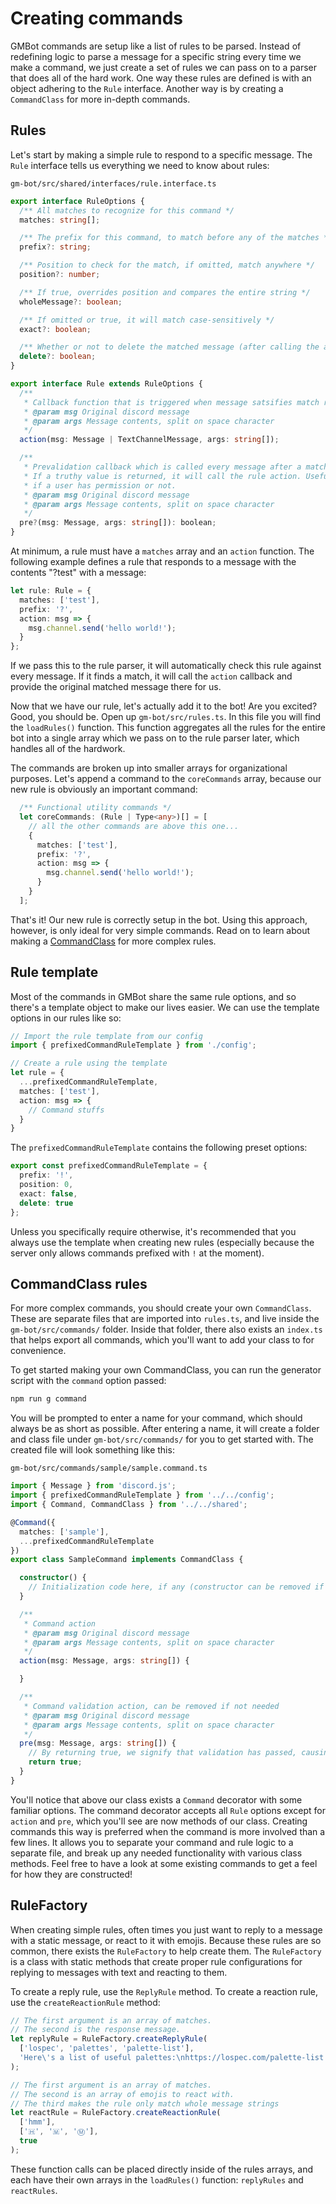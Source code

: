 # Creating commands
GMBot commands are setup like a list of rules to be parsed. Instead of redefining logic to parse a message for a specific string every time we make a command, we just create a set of rules we can pass on to a parser that does all of the hard work. One way these rules are defined is with an object adhering to the `Rule` interface. Another way is by creating a `CommandClass` for more in-depth commands.

## Rules
Let's start by making a simple rule to respond to a specific message. The `Rule` interface tells us everything we need to know about rules:
```filepath
gm-bot/src/shared/interfaces/rule.interface.ts
```
```typescript
export interface RuleOptions {
  /** All matches to recognize for this command */
  matches: string[];

  /** The prefix for this command, to match before any of the matches */
  prefix?: string;

  /** Position to check for the match, if omitted, match anywhere */
  position?: number;

  /** If true, overrides position and compares the entire string */
  wholeMessage?: boolean;

  /** If omitted or true, it will match case-sensitively */
  exact?: boolean;

  /** Whether or not to delete the matched message (after calling the action) */
  delete?: boolean;
}

export interface Rule extends RuleOptions {
  /**
   * Callback function that is triggered when message satsifies match requirements
   * @param msg Original discord message
   * @param args Message contents, split on space character
   */
  action(msg: Message | TextChannelMessage, args: string[]);

  /**
   * Prevalidation callback which is called every message after a match is found.
   * If a truthy value is returned, it will call the rule action. Useful for determining
   * if a user has permission or not.
   * @param msg Original discord message
   * @param args Message contents, split on space character
   */
  pre?(msg: Message, args: string[]): boolean;
}
```

At minimum, a rule must have a `matches` array and an `action` function. The following example defines a rule that responds to a message with the contents "?test" with a message:
```typescript
let rule: Rule = {
  matches: ['test'],
  prefix: '?',
  action: msg => {
    msg.channel.send('hello world!');
  }
};
```

If we pass this to the rule parser, it will automatically check this rule against every message. If it finds a match, it will call the `action` callback and provide the original matched message there for us.

Now that we have our rule, let's actually add it to the bot! Are you excited? Good, you should be. Open up `gm-bot/src/rules.ts`. In this file you will find the `loadRules()` function. This function aggregates all the rules for the entire bot into a single array which we pass on to the rule parser later, which handles all of the hardwork.

The commands are broken up into smaller arrays for organizational purposes. Let's append a command to the `coreCommands` array, because our new rule is obviously an important command:
```typescript
  /** Functional utility commands */
  let coreCommands: (Rule | Type<any>)[] = [
    // all the other commands are above this one...
    {
      matches: ['test'],
      prefix: '?',
      action: msg => {
        msg.channel.send('hello world!');
      }
    }
  ];
```

That's it! Our new rule is correctly setup in the bot. Using this approach, however, is only ideal for very simple commands. Read on to learn about making a [CommandClass](#CommandClass-rules) for more complex rules.

## Rule template
Most of the commands in GMBot share the same rule options, and so there's a template object to make our lives easier. We can use the template options in our rules like so:
```typescript
// Import the rule template from our config
import { prefixedCommandRuleTemplate } from './config';

// Create a rule using the template
let rule = {
  ...prefixedCommandRuleTemplate,
  matches: ['test'],
  action: msg => {
    // Command stuffs
  }
}
```
The `prefixedCommandRuleTemplate` contains the following preset options:
```typescript
export const prefixedCommandRuleTemplate = {
  prefix: '!',
  position: 0,
  exact: false,
  delete: true
};
```
Unless you specifically require otherwise, it's recommended that you always use the template when creating new rules (especially because the server only allows commands prefixed with `!` at the moment).

## CommandClass rules
For more complex commands, you should create your own `CommandClass`. These are separate files that are imported into `rules.ts`, and live inside the `gm-bot/src/commands/` folder. Inside that folder, there also exists an `index.ts` that helps export all commands, which you'll want to add your class to for convenience.

To get started making your own CommandClass, you can run the generator script with the `command` option passed:
```bash
npm run g command
```

You will be prompted to enter a name for your command, which should always be as short as possible. After entering a name, it will create a folder and class file under `gm-bot/src/commands/` for you to get started with. The created file will look something like this:
```filepath
gm-bot/src/commands/sample/sample.command.ts
```
```typescript
import { Message } from 'discord.js';
import { prefixedCommandRuleTemplate } from '../../config';
import { Command, CommandClass } from '../../shared';

@Command({
  matches: ['sample'],
  ...prefixedCommandRuleTemplate
})
export class SampleCommand implements CommandClass {

  constructor() {
    // Initialization code here, if any (constructor can be removed if not needed)
  }

  /**
   * Command action
   * @param msg Original discord message
   * @param args Message contents, split on space character
   */
  action(msg: Message, args: string[]) {

  }

  /**
   * Command validation action, can be removed if not needed
   * @param msg Original discord message
   * @param args Message contents, split on space character
   */
  pre(msg: Message, args: string[]) {
    // By returning true, we signify that validation has passed, causing the action to trigger
    return true;
  }
}
```
You'll notice that above our class exists a `Command` decorator with some familiar options. The command decorator accepts all `Rule` options except for `action` and `pre`, which you'll see are now methods of our class. Creating commands this way is preferred when the command is more involved than a few lines. It allows you to separate your command and rule logic to a separate file, and break up any needed functionality with various class methods. Feel free to have a look at some existing commands to get a feel for how they are constructed!

## RuleFactory
When creating simple rules, often times you just want to reply to a message with a static message, or react to it with emojis. Because these rules are so common, there exists the `RuleFactory` to help create them. The `RuleFactory` is a class with static methods that create proper rule configurations for replying to messages with text and reacting to them.

To create a reply rule, use the `ReplyRule` method. To create a reaction rule, use the `createReactionRule` method:
```typescript
// The first argument is an array of matches.
// The second is the response message.
let replyRule = RuleFactory.createReplyRule(
  ['lospec', 'palettes', 'palette-list'],
  'Here\'s a list of useful palettes:\nhttps://lospec.com/palette-list'
);

// The first argument is an array of matches.
// The second is an array of emojis to react with.
// The third makes the rule only match whole message strings
let reactRule = RuleFactory.createReactionRule(
  ['hmm'],
  ['🇭', '🇲', 'Ⓜ'],
  true
);
```

These function calls can be placed directly inside of the rules arrays, and each have their own arrays in the `loadRules()` function: `replyRules` and `reactRules`.
